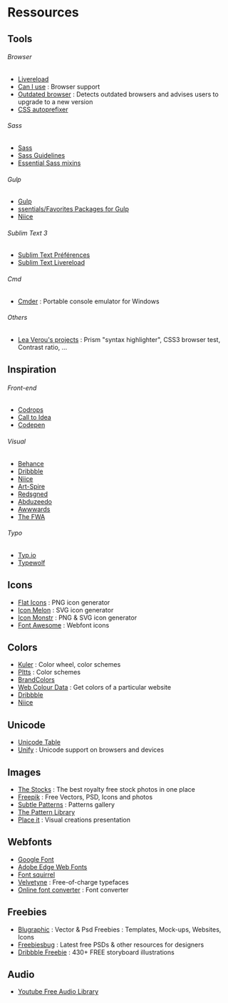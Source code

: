 # Ressources

## Tools
###### Browser
* [Livereload](http://livereload.com/ "Livereload")
* [Can I use](http://caniuse.com/ "Can I use") : Browser support
* [Outdated browser](http://outdatedbrowser.com/en "Can I use") : Detects outdated browsers and advises users to upgrade to a new version
* [CSS autoprefixer](https://github.com/postcss/autoprefixer "CSS autoprefixer")

###### Sass
* [Sass](http://sass-lang.com/ "Sass")
* [Sass Guidelines](http://sass-guidelin.es/ "Sass Guidelines")
* [Essential Sass mixins](http://www.developerdrive.com/2014/11/15-essential-sass-mixins/ "Essential Sass mixins")

###### Gulp
* [Gulp](http://gulpjs.com/ "Gulp")
* [ssentials/Favorites Packages for Gulp](https://gist.github.com/brunodsgn/f61ef14d99220570cf37 "ssentials/Favorites Packages for Gulp")
* [Niice](https://niice.co/ "Niice")

###### Sublim Text 3
* [Sublim Text Préférences](https://github.com/Grafikart/ST3-Preferences "Sublim Text Préférences")
* [Sublim Text Livereload](https://github.com/Grafikart/ST3-LiveReload "Sublim Text Livereload")

###### Cmd
* [Cmder](http://bliker.github.io/cmder/ "Cmder") : Portable console emulator for Windows

###### Others
* [Lea Verou's projects](http://lea.verou.me/projects/ "Projects Lea Verou") : Prism "syntax highlighter", CSS3 browser test, Contrast ratio, ... 

## Inspiration
###### Front-end
* [Codrops](http://tympanus.net/codrops/ "Codrops")
* [Call to Idea](http://calltoidea.com/ "Call to Idea")
* [Codepen](http://codepen.io/ "Codepen")

###### Visual
* [Behance](https://www.behance.net/ "Behance")
* [Dribbble](https://dribbble.com/ "Dribbble")
* [Niice](https://niice.co/ "Niice")
* [Art-Spire](http://www.art-spire.com/category/webdesign/ "Art-Spire")
* [Redsgned](http://redsgned.com/ "Redsgned")
* [Abduzeedo](http://abduzeedo.com/ "Abduzeedo")
* [Awwwards](http://www.awwwards.com/awards-of-the-day/ "Awwwards")
* [The FWA](http://www.thefwa.com/ "The FWA")

###### Typo
* [Typ.io](http://www.typ.io/ "Typ.io")
* [Typewolf](http://www.typewolf.com/ "Typewolf")

## Icons
* [Flat Icons](http://flaticons.net/ "Flat Icons") : PNG icon generator
* [Icon Melon](http://iconmelon.com/ "Icon Melon") : SVG icon generator
* [Icon Monstr](http://iconmonstr.com/ "Icon Monstr") : PNG & SVG icon generator
* [Font Awesome](http://fortawesome.github.io/Font-Awesome/ "Font Awesome") : Webfont icons

## Colors
* [Kuler](https://color.adobe.com/fr/ "Kuler") : Color wheel, color schemes
* [Pltts](http://pltts.me// "Pltts") : Color schemes
* [BrandColors](http://brandcolors.net/ "BrandColors")
* [Web Colour Data](http://webcolourdata.com/ "Web Colour Data") : Get colors of a particular website
* [Dribbble](https://dribbble.com/ "Dribbble")
* [Niice](https://niice.co/ "Niice")

## Unicode
* [Unicode Table](http://unicode-table.com/en/ "Unicode Table")
* [Unify](http://unicode.johnholtripley.co.uk/all/ "Unify") : Unicode support on browsers and devices

## Images
* [The Stocks](http://thestocks.im/ "The Stocks") : The best royalty free stock photos in one place
* [Freepik](http://www.freepik.com/ "Freepik") : Free Vectors, PSD, Icons and photos
* [Subtle Patterns](http://subtlepatterns.com/ "Subtle Patterns") : Patterns gallery
* [The Pattern Library](http://thepatternlibrary.com/ "The Pattern Library")
* [Place it](https://placeit.net/ "Place it") : Visual creations presentation

## Webfonts
* [Google Font](https://www.google.com/fonts "Google Font")
* [Adobe Edge Web Fonts](https://edgewebfonts.adobe.com/fonts "Adobe Edge Web Fonts")
* [Font squirrel](http://www.fontsquirrel.com/fonts/list/find_fonts?filter%5Blicense%5D%5B0%5D=web&sort=popular "Font squirrel")
* [Velvetyne](http://velvetyne.fr/ "Velvetyne") :  Free-of-charge typefaces
* [Online font converter](http://onlinefontconverter.com/ "Online font converter") : Font converter

## Freebies
* [Blugraphic](http://www.blugraphic.com/ "Blugraphic") : Vector & Psd Freebies : Templates, Mock-ups, Websites, Icons
* [Freebiesbug](http://freebiesbug.com/psd-freebies/ "Freebiesbug") : Latest free PSDs & other resources for designers
* [Dribbble Freebie](https://dribbble.com/shots/1083617-430-FREE-storyboard-illustrations "Dribbble Freebie") : 430+ FREE storyboard illustrations

## Audio
* [Youtube Free Audio Library](https://www.youtube.com/audiolibrary/music "Youtube Free Audio Library")
